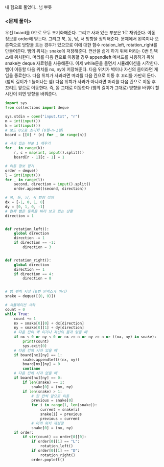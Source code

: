 내 힘으로 풀었다.. 넘 뿌듯

### <문제 풀이>

우선 board를 0으로 모두 초기화해준다.
그리고 사과 있는 부분은 1로 채워준다.
이동 정보를 order에 받는다.
그리고 북, 동, 남, 서 방향을 정의해준다.
문제에서 왼쪽이나 오른쪽으로 방향을 트는 경우가 있으므로 이에 대한 함수 rotaion_left, rotation_right를 만들어준다.
뱀의 위치는 snake에 저장해준다. 연산을 쉽게 하기 위해 머리는 0번 인덱스에 위치한다. 머리를 다음 칸으로 이동할 경우 appendleft 메서드를 사용하기 위해 snake는 deque 자료형을 사용해준다.
이제 while문을 돌면서 시뮬레이션을 시작한다.
뱀이 이동할 다음 위치를 nx, ny에 저장해준다.
다음 위치가 벽이나 자신의 몸이라면 게임을 종료한다.
다음 위치가 사과라면 머리를 다음 칸으로 이동 후 꼬리를 가만히 둔다. (뱀의 길이가 1 늘어나는 셈)
다음 위치가 사과가 아니라면 머리를 다음 칸으로 이동 후 꼬리도 앞으로 이동한다. 즉, 몸 그대로 이동한다 (뱀의 길이가 그대로)
방향을 바꿔야 할 시간이 되면 방향을 바꿔준다.

```python
import sys
from collections import deque

sys.stdin = open("input.txt", "r")
n = int(input())
k = int(input())
# 보드 0으로 초기화 (0행~n-1행)
board = [[0] * (n) for _ in range(n)]

# 사과 있는 부분 1 채우기
for _ in range(k):
    r, c = map(int, input().split())
    board[r - 1][c - 1] = 1

# 이동 정보 받기
order = deque()
l = int(input())
for _ in range(l):
    second, direction = input().split()
    order.append((second, direction))

# 북, 동, 남, 서 방향 정의
dx = [-1, 0, 1, 0]
dy = [0, 1, 0, -1]
# 현재 뱀은 동쪽을 바라 보고 있는 상황
direction = 1


def rotation_left():
    global direction
    direction -= 1
    if direction == -1:
        direction = 3


def rotation_right():
    global direction
    direction += 1
    if direction == 4:
        direction = 0


# 뱀 위치 저장 (0번 인덱스가 머리)
snake = deque([(0, 0)])

# 시뮬레이션 시작
count = 0
while True:
    count += 1
    nx = snake[0][0] + dx[direction]
    ny = snake[0][1] + dy[direction]
    # 다음 칸이 벽 이거나 자신의 몸과 닿을 때
    if nx < 0 or ny < 0 or nx >= n or ny >= n or ((nx, ny) in snake):
        print(count)
        sys.exit(0)
    # 다음 칸에 사과 있을 때
    if board[nx][ny] == 1:
        snake.appendleft((nx, ny))
        board[nx][ny] = 0
        continue
    # 다음 칸에 사과 없을 때
    if board[nx][ny] == 0:
        if len(snake) == 1:
            snake[0] = (nx, ny)
        if len(snake) > 1:
            # 한 칸씩 앞으로 이동
            previous = snake[0]
            for i in range(1, len(snake)):
                current = snake[i]
                snake[i] = previous
                previous = current
            # 머리 위치 재설정
            snake[0] = (nx, ny)
    if order:
        if str(count) == order[0][0]:
            if order[0][1] == "L":
                rotation_left()
            if order[0][1] == "D":
                rotation_right()
            order.popleft()
```
